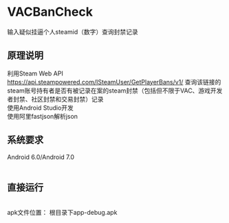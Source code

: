 # VACBanCheck
输入疑似挂逼个人steamid（数字）查询封禁记录
## 原理说明
利用Steam Web API https://api.steampowered.com/ISteamUser/GetPlayerBans/v1/ 查询该链接的steam账号持有者是否有被记录在案的steam封禁（包括但不限于VAC、游戏开发者封禁、社区封禁和交易封禁）记录
<br>使用Android Studio开发
<br>使用阿里fastjson解析json
<br>
## 系统要求
Android 6.0/Android 7.0<br>
<br>
## 直接运行
<br>
apk文件位置： 根目录下app-debug.apk
